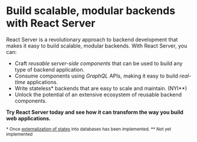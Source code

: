 # Build scalable, modular backends with React Server

React Server is a revolutionary approach to backend development that makes it easy to build scalable, modular backends. With React Server, you can:

* Craft *reusable server-side components* that can be used to build any type of backend application.
* Consume components using *GraphQL* APIs, making it easy to build *real-time* applications.
* Write stateless* backends that are easy to scale and maintain. (NYI**)
* Unlock the potential of an extensive ecosystem of reusable backend components.

**Try React Server today and see how it can transform the way you build web applications.**

<sup>* Once [externalization of states](/faq#stateless) into databases has been implemented. ** Not yet implemented